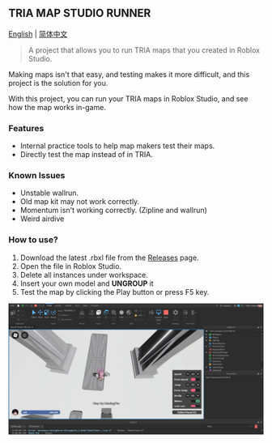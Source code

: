 
## TRIA MAP STUDIO RUNNER

<u>English</u> | <a href="./README_CN.md">简体中文</a>

> A project that allows you to run TRIA maps that you created in Roblox Studio.

Making maps isn't that easy, and testing makes it more difficult, and this project is the solution for you.

With this project, you can run your TRIA maps in Roblox Studio, and see how the map works in-game.

### Features

- Internal practice tools to help map makers test their maps.
- Directly test the map instead of in TRIA.

### Known Issues

- Unstable wallrun.
- Old map kit may not work correctly.
- Momentum isn't working correctly. (Zipline and wallrun)
- Weird airdive

### How to use?

1. Download the latest .rbxl file from the <a href="https://github.com/HarukaTea/TRIA-Map-Runner/releases">Releases</a> page.
2. Open the file in Roblox Studio.
3. Delete all instances under workspace.
4. Insert your own model and **UNGROUP** it
5. Test the map by clicking the Play button or press F5 key.

![Preview](docs/Preview_TRIA_Runner.png)